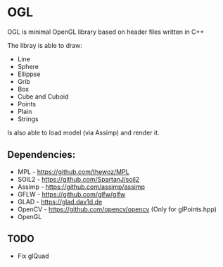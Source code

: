 # OGL

OGL is minimal OpenGL library based on header files written in C++

The libray is able to draw:

* Line
* Sphere
* Ellippse
* Grib
* Box
* Cube and Cuboid
* Points
* Plain
* Strings

Is also able to load model (via Assimp)  and render it.


## Dependencies:

* MPL       - https://github.com/thewoz/MPL
* SOIL2     - https://github.com/SpartanJ/soil2
* Assimp   - https://github.com/assimp/assimp
* GFLW     - https://github.com/glfw/glfw
* GLAD     - https://glad.dav1d.de
* OpenCV - https://github.com/opencv/opencv (Only for glPoints.hpp)
* OpenGL

## TODO
* Fix glQuad



